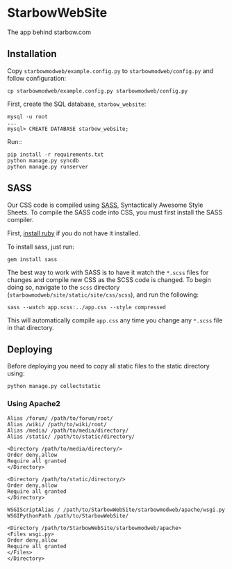 # StarbowWebSite


The app behind starbow.com


## Installation

Copy `starbowmodweb/example.config.py` to `starbowmodweb/config.py` and follow configuration:

    cp starbowmodweb/example.config.py starbowmodweb/config.py

First, create the SQL database, `starbow_website`:

    mysql -u root
    ...
    mysql> CREATE DATABASE starbow_website;

Run::

    pip install -r requirements.txt
    python manage.py syncdb
    python manage.py runserver

## SASS

Our CSS code is compiled using [SASS](http://sass-lang.com/), Syntactically Awesome Style Sheets. To compile the SASS code into CSS, you must first install the SASS compiler.

First, [install ruby](https://www.ruby-lang.org/en/downloads/) if you do not have it installed.

To install sass, just run:

    gem install sass

The best way to work with SASS is to have it watch the `*.scss` files for changes and compile new CSS as the SCSS code is changed. To begin doing so, navigate to the `scss` directory (`starbowmodweb/site/static/site/css/scss`), and run the following:

    sass --watch app.scss:../app.css --style compressed

This will automatically compile `app.css` any time you change any `*.scss` file in that directory.

## Deploying

Before deploying you need to copy all static files to the static directory using:

    python manage.py collectstatic


### Using Apache2

    Alias /forum/ /path/to/forum/root/
    Alias /wiki/ /path/to/wiki/root/
    Alias /media/ /path/to/media/directory/
    Alias /static/ /path/to/static/directory/

    <Directory /path/to/media/directory/>
    Order deny,allow
    Require all granted
    </Directory>

    <Directory /path/to/static/directory/>
    Order deny,allow
    Require all granted
    </Directory>

    WSGIScriptAlias / /path/to/StarbowWebSite/starbowmodweb/apache/wsgi.py
    WSGIPythonPath /path/to/StarbowWebSite/

    <Directory /path/to/StarbowWebSite/starbowmodweb/apache>
    <Files wsgi.py>
    Order deny,allow
    Require all granted
    </Files>
    </Directory>
